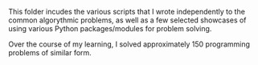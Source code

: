 This folder incudes the various scripts that I wrote independently to the common algorythmic problems, 
as well as a few selected showcases of using various Python packages/modules for problem solving.

Over the course of my learning, I solved approximately 150 programming problems of similar form.
